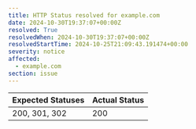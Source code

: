 ```yaml
---
title: HTTP Status resolved for example.com
date: 2024-10-30T19:37:07+00:00Z
resolved: True
resolvedWhen: 2024-10-30T19:37:07+00:00Z
resolvedStartTime: 2024-10-25T21:09:43.191474+00:00
severity: notice
affected:
  - example.com
section: issue
---
```


| Expected Statuses | Actual Status  |
|-------------------|----------------|
| 200, 301, 302 | 200 |
